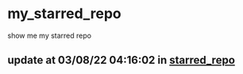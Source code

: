 # my_starred_repo
show me my starred repo

update at 03/08/22 04:16:02 in [starred_repo](./index.html)
---

